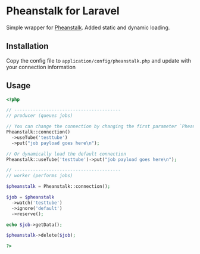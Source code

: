 # Pheanstalk for Laravel #

Simple wrapper for [Pheanstalk](https://github.com/pda/pheanstalk). Added static and dynamic loading.

## Installation ##

Copy the config file to `application/config/pheanstalk.php` and update with your connection information

## Usage ##

```php
<?php

// ----------------------------------------
// producer (queues jobs)

// You can change the connection by changing the first parameter `Pheanstalk::connection('beanstalk1')`, connecitons are handled in the config
Pheanstalk::connection()
  ->useTube('testtube')
  ->put("job payload goes here\n");

// Or dynamically load the default connection
Pheanstalk::useTube('testtube')->put("job payload goes here\n");

// ----------------------------------------
// worker (performs jobs)

$pheanstalk = Pheanstalk::connection();

$job = $pheanstalk
  ->watch('testtube')
  ->ignore('default')
  ->reserve();

echo $job->getData();

$pheanstalk->delete($job);

?>
```